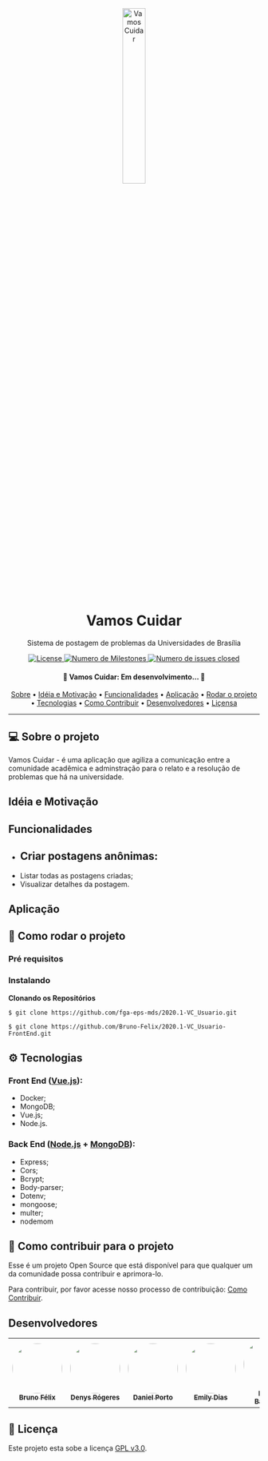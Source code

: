 <!--- Logo, Título e Descrição -->

<div align="center">
    <img width=30% src="docs/Imagens/vamosCuidarIcon.png" alt="Vamos Cuidar" class="lg">
</div>

<h1 align="center">Vamos Cuidar</h1>

<p align="center"> Sistema de postagem de problemas da Universidades de Brasília</p>


<!--- Badges -->

<div align="center">
    <a href="https://github.com/fga-eps-mds/2020.1-Vamos_Cuidar-Usuario/blob/master/LICENSE">
        <img alt="License" src="https://img.shields.io/github/license/fga-eps-mds/2020.1-Vamos_Cuidar-Usuario">
    </a>
    <a href="https://github.com/fga-eps-mds/2020.1-Vamos_Cuidar-Usuario/milestones">
        <img alt="Numero de Milestones" src="https://img.shields.io/github/milestones/all/fga-eps-mds/2020.1-Vamos_Cuidar-Usuario">
    </a>
    <a href="https://github.com/fga-eps-mds/2020.1-Vamos_Cuidar-Usuario/issues?q=is%3Aissue+is%3Aclosed">
        <img alt="Numero de issues closed" src="https://img.shields.io/github/issues-closed-raw/fga-eps-mds/2020.1-Vamos_Cuidar-Usuario">
    </a>
</div>

<h4 align="center"> 
	🚧  Vamos Cuidar: Em desenvolvimento...  🚧
</h4>


<!--- Sumário -->

<p align="center">
	 <a href="#sobre-o-projeto">Sobre</a> •
	 <a href="#idéia-e-motivação">Idéia e Motivação</a> •
	 <a href="#funcionalidades">Funcionalidades</a> • 
	 <a href="#aplicação">Aplicação</a> • 
	 <a href="#Como-rodar-o-projeto">Rodar o projeto</a> • 
	 <a href="#tecnologias">Tecnologias</a> • 
	 <a href="#como-contribuir-para-o-projeto">Como Contribuir</a> • 
	 <a href="#Desenvolvedores">Desenvolvedores</a> • 
	 <a href="#Liçensa">Liçensa</a>
</p>


---


## :computer: Sobre o projeto
Vamos Cuidar - é uma aplicação que agiliza a comunicação entre a comunidade acadêmica e adminstração para o relato e a resolução de problemas que há na universidade.

## Idéia e Motivação


## Funcionalidades
- Criar postagens anônimas:
  - 
- Listar todas as postagens criadas;
- Visualizar detalhes da postagem.


## Aplicação


## :rocket: Como rodar o projeto

### Pré requisitos

### Instalando

**Clonando os Repositórios**

```
$ git clone https://github.com/fga-eps-mds/2020.1-VC_Usuario.git

$ git clone https://github.com/Bruno-Felix/2020.1-VC_Usuario-FrontEnd.git
```


## :gear: Tecnologias

### Front End ([Vue.js](https://vuejs.org/)):
  - Docker;
  - MongoDB;
  - Vue.js;
  - Node.js.

### Back End ([Node.js](https://nodejs.org/en/) + [MongoDB](https://www.mongodb.com/)):
- Express;
- Cors;
- Bcrypt;
- Body-parser;
- Dotenv;
- mongoose;
- multer;
- nodemom


## 🤝 Como contribuir para o projeto

Esse é um projeto Open Source que está disponível para que qualquer um da comunidade possa contribuir e aprimora-lo.

Para contribuir, por favor acesse nosso processo de contribuição: [Como Contribuir](https://github.com/fga-eps-mds/2020.1-VC_Usuario/blob/develop/CONTRIBUTING.md).


## Desenvolvedores

<table>
    <tr>
        <td align="center"><a href="https://github.com/Bruno-Felix"><img style="border-radius: 50%;" src="https://avatars2.githubusercontent.com/u/38890440?s=400&u=9c14ab68fc12dbeb25956056fe86bb075d138fa5&v=4" width="100px;" alt=""/><br /><sub><b>Bruno Félix</b></sub></a><br /><a href="https://github.com/Bruno-Felix"></a></td>
        <td align="center"><a href="https://github.com/DenysRogeres"><img style="border-radius: 50%;" src="https://avatars0.githubusercontent.com/u/54676096?s=400&u=7b70aa8d6bd5ef6edffcd43686e81beb60546027&v=4" width="100px;" alt=""/><br /><sub><b>Denys Rógeres</b></sub></a><br /><a href="https://github.com/DenysRogeres"></a></td>
        <td align="center"><a href="https://github.com/DanielPortods"><img style="border-radius: 50%;" src="https://avatars3.githubusercontent.com/u/48573556?s=400&u=e1d90cb87288030c0fcb57a9b537dd88a77e1525&v=4" width="100px;" alt=""/><br /><sub><b>Daniel Porto</b></sub></a><br /><a href="https://github.com/DanielPortods"></a></td>
        <td align="center"><a href="https://github.com/emysdias"><img style="border-radius: 50%;" src="https://avatars3.githubusercontent.com/u/52640974?s=400&u=78292e0e872227c1bc7da0352748d0a12306ea39&v=4" width="100px;" alt=""/><br /><sub><b>Emily Dias</b></sub></a><br /><a href="https://github.com/emysdias"></a></td>
        <td align="center"><a href="https://github.com/daniel-bm"><img style="border-radius: 50%;" src="https://avatars1.githubusercontent.com/u/38585724?s=400&u=46d21bc14c3d1acce6829b8a96329d23f432549f&v=4" width="100px;" alt=""/><br /><sub><b>Daniel Barcelos</b></sub></a><br /><a href="https://github.com/daniel-bm"></a></td>
        <td align="center"><a href="https://github.com/enzoggqs"><img style="border-radius: 50%;" src="https://avatars3.githubusercontent.com/u/38733364?s=400&u=03933ce39868586c14b93dc9c99f37c19bb9ee9b&v=4" width="100px;" alt=""/><br /><sub><b>Enzo Gabriel</b></sub></a><br /><a href="https://github.com/enzoggqs"></a></td> 
    </tr>
</table>


## :green_book: Licença

Este projeto esta sobe a licença [GPL v3.0](https://github.com/fga-eps-mds/2020.1-VC_Usuario/blob/master/LICENSE).
